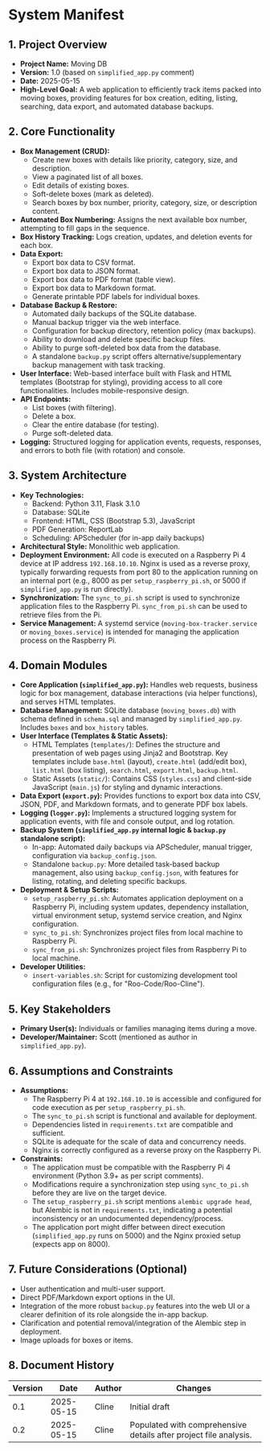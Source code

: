 # System Manifest

## 1. Project Overview

*   **Project Name:** Moving DB
*   **Version:** 1.0 (based on `simplified_app.py` comment)
*   **Date:** 2025-05-15
*   **High-Level Goal:** A web application to efficiently track items packed into moving boxes, providing features for box creation, editing, listing, searching, data export, and automated database backups.

## 2. Core Functionality

*   **Box Management (CRUD):**
    *   Create new boxes with details like priority, category, size, and description.
    *   View a paginated list of all boxes.
    *   Edit details of existing boxes.
    *   Soft-delete boxes (mark as deleted).
    *   Search boxes by box number, priority, category, size, or description content.
*   **Automated Box Numbering:** Assigns the next available box number, attempting to fill gaps in the sequence.
*   **Box History Tracking:** Logs creation, updates, and deletion events for each box.
*   **Data Export:**
    *   Export box data to CSV format.
    *   Export box data to JSON format.
    *   Export box data to PDF format (table view).
    *   Export box data to Markdown format.
    *   Generate printable PDF labels for individual boxes.
*   **Database Backup & Restore:**
    *   Automated daily backups of the SQLite database.
    *   Manual backup trigger via the web interface.
    *   Configuration for backup directory, retention policy (max backups).
    *   Ability to download and delete specific backup files.
    *   Ability to purge soft-deleted box data from the database.
    *   A standalone `backup.py` script offers alternative/supplementary backup management with task tracking.
*   **User Interface:** Web-based interface built with Flask and HTML templates (Bootstrap for styling), providing access to all core functionalities. Includes mobile-responsive design.
*   **API Endpoints:**
    *   List boxes (with filtering).
    *   Delete a box.
    *   Clear the entire database (for testing).
    *   Purge soft-deleted data.
*   **Logging:** Structured logging for application events, requests, responses, and errors to both file (with rotation) and console.

## 3. System Architecture

*   **Key Technologies:**
    *   Backend: Python 3.11, Flask 3.1.0
    *   Database: SQLite
    *   Frontend: HTML, CSS (Bootstrap 5.3), JavaScript
    *   PDF Generation: ReportLab
    *   Scheduling: APScheduler (for in-app daily backups)
*   **Architectural Style:** Monolithic web application.
*   **Deployment Environment:** All code is executed on a Raspberry Pi 4 device at IP address `192.168.10.10`. Nginx is used as a reverse proxy, typically forwarding requests from port 80 to the application running on an internal port (e.g., 8000 as per `setup_raspberry_pi.sh`, or 5000 if `simplified_app.py` is run directly).
*   **Synchronization:** The `sync_to_pi.sh` script is used to synchronize application files to the Raspberry Pi. `sync_from_pi.sh` can be used to retrieve files from the Pi.
*   **Service Management:** A systemd service (`moving-box-tracker.service` or `moving_boxes.service`) is intended for managing the application process on the Raspberry Pi.

## 4. Domain Modules

*   **Core Application (`simplified_app.py`):** Handles web requests, business logic for box management, database interactions (via helper functions), and serves HTML templates.
*   **Database Management:** SQLite database (`moving_boxes.db`) with schema defined in `schema.sql` and managed by `simplified_app.py`. Includes `boxes` and `box_history` tables.
*   **User Interface (Templates & Static Assets):**
    *   HTML Templates (`templates/`): Defines the structure and presentation of web pages using Jinja2 and Bootstrap. Key templates include `base.html` (layout), `create.html` (add/edit box), `list.html` (box listing), `search.html`, `export.html`, `backup.html`.
    *   Static Assets (`static/`): Contains CSS (`styles.css`) and client-side JavaScript (`main.js`) for styling and dynamic interactions.
*   **Data Export (`export.py`):** Provides functions to export box data into CSV, JSON, PDF, and Markdown formats, and to generate PDF box labels.
*   **Logging (`logger.py`):** Implements a structured logging system for application events, with file and console output, and log rotation.
*   **Backup System (`simplified_app.py` internal logic & `backup.py` standalone script):**
    *   In-app: Automated daily backups via APScheduler, manual trigger, configuration via `backup_config.json`.
    *   Standalone `backup.py`: More detailed task-based backup management, also using `backup_config.json`, with features for listing, rotating, and deleting specific backups.
*   **Deployment & Setup Scripts:**
    *   `setup_raspberry_pi.sh`: Automates application deployment on a Raspberry Pi, including system updates, dependency installation, virtual environment setup, systemd service creation, and Nginx configuration.
    *   `sync_to_pi.sh`: Synchronizes project files from local machine to Raspberry Pi.
    *   `sync_from_pi.sh`: Synchronizes project files from Raspberry Pi to local machine.
*   **Developer Utilities:**
    *   `insert-variables.sh`: Script for customizing development tool configuration files (e.g., for "Roo-Code/Roo-Cline").

## 5. Key Stakeholders

*   **Primary User(s):** Individuals or families managing items during a move.
*   **Developer/Maintainer:** Scott (mentioned as author in `simplified_app.py`).

## 6. Assumptions and Constraints

*   **Assumptions:**
    *   The Raspberry Pi 4 at `192.168.10.10` is accessible and configured for code execution as per `setup_raspberry_pi.sh`.
    *   The `sync_to_pi.sh` script is functional and available for deployment.
    *   Dependencies listed in `requirements.txt` are compatible and sufficient.
    *   SQLite is adequate for the scale of data and concurrency needs.
    *   Nginx is correctly configured as a reverse proxy on the Raspberry Pi.
*   **Constraints:**
    *   The application must be compatible with the Raspberry Pi 4 environment (Python 3.9+ as per script comments).
    *   Modifications require a synchronization step using `sync_to_pi.sh` before they are live on the target device.
    *   The `setup_raspberry_pi.sh` script mentions `alembic upgrade head`, but Alembic is not in `requirements.txt`, indicating a potential inconsistency or an undocumented dependency/process.
    *   The application port might differ between direct execution (`simplified_app.py` runs on 5000) and the Nginx proxied setup (expects app on 8000).

## 7. Future Considerations (Optional)

*   User authentication and multi-user support.
*   Direct PDF/Markdown export options in the UI.
*   Integration of the more robust `backup.py` features into the web UI or a clearer definition of its role alongside the in-app backup.
*   Clarification and potential removal/integration of the Alembic step in deployment.
*   Image uploads for boxes or items.

## 8. Document History

| Version | Date       | Author        | Changes                                                                 |
|---------|------------|---------------|-------------------------------------------------------------------------|
| 0.1     | 2025-05-15 | Cline         | Initial draft                                                           |
| 0.2     | 2025-05-15 | Cline         | Populated with comprehensive details after project file analysis.         |
